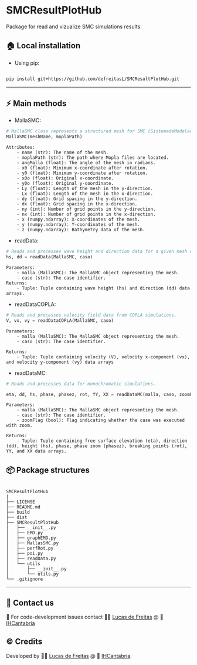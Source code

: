 
# SMCResultPlotHub
Package for read and vizualize SMC simulations results.

## :house: Local installation
* Using pip:
```bash

pip install git+https://github.com/defreitasL/SMCResultPlotHub.git

```

---
## :zap: Main methods

* MallaSMC:
```python
# MallaSMC class represents a structured mesh for SMC (SistemadeModelado Costero) simulations.
MallaSMC(meshName, moplaPath)
```
```
Attributes:
    - name (str): The name of the mesh.
    - moplaPath (str): The path where Mopla files are located.
    - angMalla (float): The angle of the mesh in radians.
    - x0 (float): Minimum x-coordinate after rotation.
    - y0 (float): Minimum y-coordinate after rotation.
    - x0o (float): Original x-coordinate.
    - y0o (float): Original y-coordinate.
    - Ly (float): Length of the mesh in the y-direction.
    - Lx (float): Length of the mesh in the x-direction.
    - dy (float): Grid spacing in the y-direction.
    - dx (float): Grid spacing in the x-direction.
    - ny (int): Number of grid points in the y-direction.
    - nx (int): Number of grid points in the x-direction.
    - x (numpy.ndarray): X-coordinates of the mesh.
    - y (numpy.ndarray): Y-coordinates of the mesh.
    - z (numpy.ndarray): Bathymetry data of the mesh.
```

* readData:
```python
# Reads and processes wave height and direction data for a given mesh and case.
hs, dd = readData(MallaSMC, caso)
```
```
Parameters:
    - malla (MallaSMC): The MallaSMC object representing the mesh.
    - caso (str): The case identifier.
Returns:
    - Tuple: Tuple containing wave height (hs) and direction (dd) data arrays.
```

* readDataCOPLA:
```python
# Reads and processes velocity field data from COPLA simulations.
V, vx, vy = readDataCOPLA(MallaSMC, caso)
```
```
Parameters:
    - malla (MallaSMC): The MallaSMC object representing the mesh.
    - caso (str): The case identifier.

Returns:
    - Tuple: Tuple containing velocity (V), velocity x-component (vx), and velocity y-component (vy) data arrays
```

* readDataMC:
```python
# Reads and processes data for monochromatic simulations.

eta, dd, hs, phase, phasez, rot, YY, XX = readDataMC(malla, caso, zoomFlag)
```
```
Parameters: 
    - malla (MallaSMC): The MallaSMC object representing the mesh.
    - caso (str): The case identifier.
    - zoomFlag (bool): Flag indicating whether the case was executed with zoom.

Returns:
    - Tuple: Tuple containing free surface elevation (eta), direction (dd), height (hs), phase, phase zoom (phasez), breaking points (rot), YY, and XX data arrays.
```

## :package: Package structures
````

SMCResultPlotHub
|
├── LICENSE
├── README.md
├── build
├── dist
├── SMCResultPlotHub
│   ├── __init__.py
│   ├── EMD.py
│   ├── graphEMD.py
│   ├── MallasSMC.py
│   ├── perfRot.py
│   ├── poi.py
│   ├── readData.py
│   └── utils
│       ├── __init__.py
│       └── utils.py
└── .gitignore

````

---

## :incoming_envelope: Contact us
:snake: For code-development issues contact :man_technologist: [Lucas de Freitas](https://github.com/defreitasL) @ :office: [IHCantabria](https://github.com/IHCantabria)

## :copyright: Credits
Developed by :man_technologist: [Lucas de Freitas](https://github.com/defreitasL) @ :office: [IHCantabria](https://github.com/IHCantabria).
